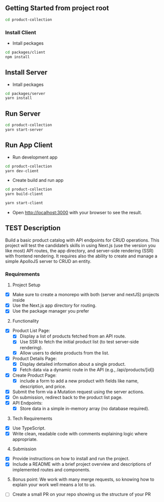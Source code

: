 

## Getting Started from project root

```bash
cd product-collection
```

### Install Client

- Intall peckages
```bash
cd packages/client
npm install
```

## Install Server

- Intall peckages
```bash
cd packages/server
yarn install
```

## Run Server

```bash
cd product-collection
yarn start-server
```

## Run App Client

- Run development app
```bash
cd product-collection
yarn dev-client
```

- Create build and run app
```bash
cd product-collection
yarn build-client
```

```bash
yarn start-client
```

- Open [http://localhost:3000](http://localhost:3000) with your browser to see the result.


## TEST Description
Build a basic product catalog with API endpoints for CRUD operations. This project will test the candidate’s skills in using Next.js (use the version you like most) API routes, the app directory, and server-side rendering (SSR) with frontend rendering. It requires also the ability to create and manage a simple ApolloJS server to CRUD an entity.

### Requirements

1. Project Setup
- [X] Make sure to create a monorepo with both (server and nextJS) projects inside
- [X] Use the Next.js app directory for routing.
- [X] Use the package manager you prefer
2. Functionality
- [X] Product List Page:
    - [X] Display a list of products fetched from an API route.
    - [X] Use SSR to fetch the initial product list (to test server-side rendering).
    - [X] Allow users to delete products from the list.
- [X] Product Details Page:
    - [X] Display detailed information about a single product.
    - [X] Fetch data via a dynamic route in the API (e.g., /api/products/[id])
- [X] Create Product Page:
    - [X] include a form to add a new product with fields like name, description, and price.
- [X] Submit the form via a Mutation request using the server actions.
- [X] On submission, redirect back to the product list page.
- [X] API Endpoints:
    - [X] Store data in a simple in-memory array (no database required).
3. Tech Requirements
- [X] Use TypeScript.
- [X] Write clean, readable code with comments explaining logic where appropriate. 
4. Submission
- [X] Provide instructions on how to install and run the project.
- [X] Include a README with a brief project overview and descriptions of implemented routes and components.
5. Bonus point: We work with many merge requests, so knowing how to explain your work well means a lot to us.
- [ ] Create a small PR on your repo showing us the structure of your PR

